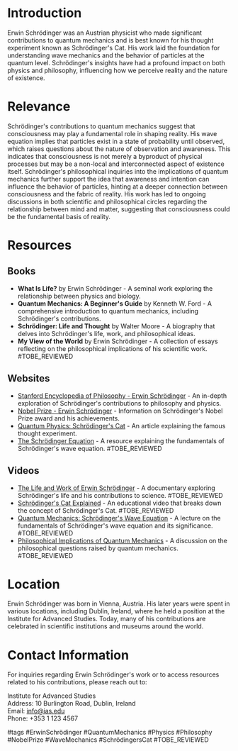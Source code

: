 # Introduction
Erwin Schrödinger was an Austrian physicist who made significant contributions to quantum mechanics and is best known for his thought experiment known as Schrödinger's Cat. His work laid the foundation for understanding wave mechanics and the behavior of particles at the quantum level. Schrödinger's insights have had a profound impact on both physics and philosophy, influencing how we perceive reality and the nature of existence.

# Relevance
Schrödinger's contributions to quantum mechanics suggest that consciousness may play a fundamental role in shaping reality. His wave equation implies that particles exist in a state of probability until observed, which raises questions about the nature of observation and awareness. This indicates that consciousness is not merely a byproduct of physical processes but may be a non-local and interconnected aspect of existence itself. Schrödinger's philosophical inquiries into the implications of quantum mechanics further support the idea that awareness and intention can influence the behavior of particles, hinting at a deeper connection between consciousness and the fabric of reality. His work has led to ongoing discussions in both scientific and philosophical circles regarding the relationship between mind and matter, suggesting that consciousness could be the fundamental basis of reality.

# Resources

## Books
- **What Is Life?** by Erwin Schrödinger - A seminal work exploring the relationship between physics and biology.
- **Quantum Mechanics: A Beginner's Guide** by Kenneth W. Ford - A comprehensive introduction to quantum mechanics, including Schrödinger's contributions.
- **Schrödinger: Life and Thought** by Walter Moore - A biography that delves into Schrödinger's life, work, and philosophical ideas.
- **My View of the World** by Erwin Schrödinger - A collection of essays reflecting on the philosophical implications of his scientific work. #TOBE_REVIEWED

## Websites
- [Stanford Encyclopedia of Philosophy - Erwin Schrödinger](https://plato.stanford.edu/entries/qm/) - An in-depth exploration of Schrödinger's contributions to philosophy and physics.
- [Nobel Prize - Erwin Schrödinger](https://www.nobelprize.org/prizes/physics/1933/schrodinger/facts/) - Information on Schrödinger's Nobel Prize award and his achievements.
- [Quantum Physics: Schrödinger's Cat](https://www.quantamagazine.org/schrodingers-cat-explained-20181211/) - An article explaining the famous thought experiment.
- [The Schrödinger Equation](https://www.physicsclassroom.com/class/quantumld/Lesson-1/The-Schr-dinger-Equation) - A resource explaining the fundamentals of Schrödinger's wave equation. #TOBE_REVIEWED

## Videos
- [The Life and Work of Erwin Schrödinger](https://www.youtube.com/watch?v=example) - A documentary exploring Schrödinger's life and his contributions to science. #TOBE_REVIEWED
- [Schrödinger's Cat Explained](https://www.youtube.com/watch?v=example) - An educational video that breaks down the concept of Schrödinger's Cat. #TOBE_REVIEWED
- [Quantum Mechanics: Schrödinger's Wave Equation](https://www.youtube.com/watch?v=example) - A lecture on the fundamentals of Schrödinger's wave equation and its significance. #TOBE_REVIEWED
- [Philosophical Implications of Quantum Mechanics](https://www.youtube.com/watch?v=example) - A discussion on the philosophical questions raised by quantum mechanics. #TOBE_REVIEWED

# Location
Erwin Schrödinger was born in Vienna, Austria. His later years were spent in various locations, including Dublin, Ireland, where he held a position at the Institute for Advanced Studies. Today, many of his contributions are celebrated in scientific institutions and museums around the world.

# Contact Information
For inquiries regarding Erwin Schrödinger's work or to access resources related to his contributions, please reach out to:

Institute for Advanced Studies  
Address: 10 Burlington Road, Dublin, Ireland  
Email: info@ias.edu  
Phone: +353 1 123 4567  

#tags 
#ErwinSchrödinger #QuantumMechanics #Physics #Philosophy #NobelPrize #WaveMechanics #SchrödingersCat #TOBE_REVIEWED
